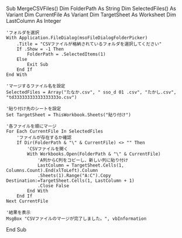 Sub MergeCSVFiles()
    Dim FolderPath As String
    Dim SelectedFiles() As Variant
    Dim CurrentFile As Variant
    Dim TargetSheet As Worksheet
    Dim LastColumn As Integer
    
    'フォルダを選択
    With Application.FileDialog(msoFileDialogFolderPicker)
        .Title = "CSVファイルが格納されているフォルダを選択してください"
        If .Show = -1 Then
            FolderPath = .SelectedItems(1)
        Else
            Exit Sub
        End If
    End With
    
    'マージするファイル名を設定
    SelectedFiles = Array("たなか.csv", " sso_d 01 .csv", "たかし.csv", "td33333333333333333o.csv")
    
    '貼り付け先のシートを設定
    Set TargetSheet = ThisWorkbook.Sheets("貼り付け")
    
    '各ファイルを順にマージ
    For Each CurrentFile In SelectedFiles
        'ファイルが存在するか確認
        If Dir(FolderPath & "\" & CurrentFile) <> "" Then
            'CSVファイルを開く
            With Workbooks.Open(FolderPath & "\" & CurrentFile)
                'A列からC列をコピーし、新しい列に貼り付け
                LastColumn = TargetSheet.Cells(1, Columns.Count).End(xlToLeft).Column
                .Sheets(1).Range("A:C").Copy Destination:=TargetSheet.Cells(1, LastColumn + 1)
                .Close False
            End With
        End If
    Next CurrentFile
    
    '結果を表示
    MsgBox "CSVファイルのマージが完了しました。", vbInformation
End Sub
